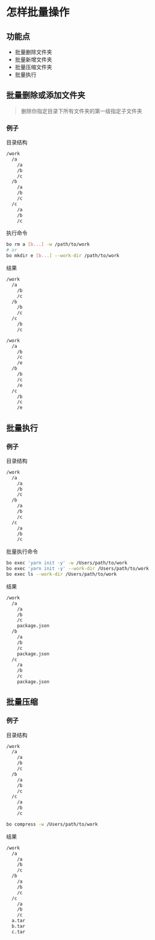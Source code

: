 # 怎样批量操作

## 功能点
  * 批量删除文件夹
  * 批量新增文件夹
  * 批量压缩文件夹
  * 批量执行

## 批量删除或添加文件夹
> 删除你指定目录下所有文件夹的第一级指定子文件夹

### 例子

目录结构
```txt
/work
  /a
    /a
    /b
    /c
  /b
    /a
    /b
    /c
  /c
    /a
    /b
    /c
```

执行命令

```bash
bo rm a [b...] -w /path/to/work
# or
bo mkdir e [b...] --work-dir /path/to/work
```

结果
```txt
/work
  /a
    /b
    /c
  /b
    /b
    /c
  /c
    /b
    /c

/work
  /a
    /b
    /c
    /e
  /b
    /b
    /c
    /e
  /c
    /b
    /c
    /e
```

## 批量执行

### 例子

目录结构
```txt
/work
  /a
    /a
    /b
    /c
  /b
    /a
    /b
    /c
  /c
    /a
    /b
    /c
```

批量执行命令

```bash
bo exec 'yarn init -y' -w /Users/path/to/work
bo exec 'yarn init -y' --work-dir /Users/path/to/work
bo exec ls --work-dir /Users/path/to/work
```

结果
```txt
/work
  /a
    /a
    /b
    /c
    package.json
  /b
    /a
    /b
    /c
    package.json
  /c
    /a
    /b
    /c
    package.json
```

## 批量压缩

### 例子

目录结构
```txt
/work
  /a
    /a
    /b
    /c
  /b
    /a
    /b
    /c
  /c
    /a
    /b
    /c
```

```bash
bo compress -w /Users/path/to/work
```

结果
```txt
/work
  /a
    /a
    /b
    /c
  /b
    /a
    /b
    /c
  /c
    /a
    /b
    /c
  a.tar
  b.tar
  c.tar
```
